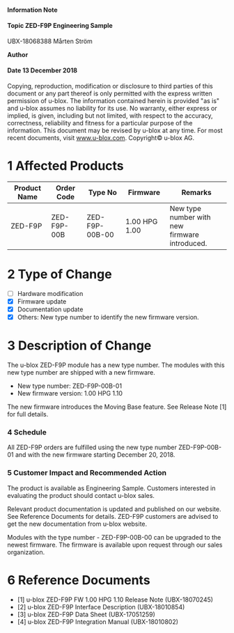 

#### **Information Note**

#### **Topic ZED-F9P Engineering Sample**

UBX-18068388 Mårten Ström

**Author**

#### **Date** 13 December 2018

Copying, reproduction, modification or disclosure to third parties of this document or any part thereof is only permitted with the express written permission of u-blox. The information contained herein is provided "as is" and u-blox assumes no liability for its use. No warranty, either express or implied, is given, including but not limited, with respect to the accuracy, correctness, reliability and fitness for a particular purpose of the information. This document may be revised by u-blox at any time. For most recent documents, visit www.u-blox.com. Copyright© u-blox AG.

# **1 Affected Products**

| Product Name | Order Code  | Type No        | Firmware      | Remarks                                          |
|--------------|-------------|----------------|---------------|--------------------------------------------------|
| ZED-F9P      | ZED-F9P-00B | ZED-F9P-00B-00 | 1.00 HPG 1.00 | New type number with new<br>firmware introduced. |

# **2 Type of Change**

- ☐ Hardware modification
- ☒ Firmware update
- ☒ Documentation update
- ☒ Others: New type number to identify the new firmware version.

# **3 Description of Change**

The u-blox ZED-F9P module has a new type number. The modules with this new type number are shipped with a new firmware.

- New type number: ZED-F9P-00B-01
- New firmware version: 1.00 HPG 1.10

The new firmware introduces the Moving Base feature. See Release Note [1] for full details.

### **4 Schedule**

All ZED-F9P orders are fulfilled using the new type number ZED-F9P-00B-01 and with the new firmware starting December 20, 2018.

### **5 Customer Impact and Recommended Action**

The product is available as Engineering Sample. Customers interested in evaluating the product should contact u-blox sales.

Relevant product documentation is updated and published on our website. See Reference Documents for details. ZED-F9P customers are advised to get the new documentation from u-blox website.

Modules with the type number - ZED-F9P-00B-00 can be upgraded to the newest firmware. The firmware is available upon request through our sales organization.



# **6 Reference Documents**

- [1] u-blox ZED-F9P FW 1.00 HPG 1.10 Release Note (UBX-18070245)
- [2] u-blox ZED-F9P Interface Description (UBX-18010854)
- [3] u-blox ZED-F9P Data Sheet (UBX-17051259)
- [4] u-blox ZED-F9P Integration Manual (UBX-18010802)